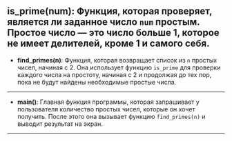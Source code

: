 **is_prime(num)**: Функция, которая проверяет, является ли заданное число `num` простым. Простое число — это число больше 1, которое не имеет делителей, кроме 1 и самого себя.
-
- **find_primes(n)**: Функция, которая возвращает список из `n` простых чисел, начиная с 2. Она использует функцию `is_prime` для проверки каждого числа на простоту, начиная с 2 и продолжая до тех пор, пока не будут найдены необходимые простые числа.
---
- **main()**: Главная функция программы, которая запрашивает у пользователя количество простых чисел, которые он хочет получить. После этого она вызывает функцию `find_primes(n)` и выводит результат на экран.
---
